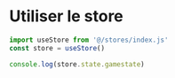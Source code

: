 # Utiliser le store

```js
import useStore from '@/stores/index.js'
const store = useStore()

console.log(store.state.gamestate)
```
